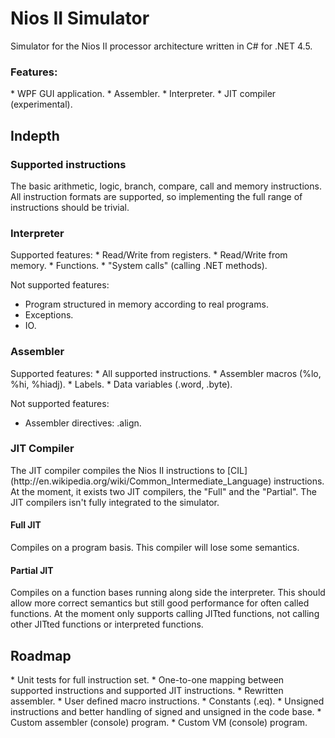 Nios II Simulator
======

Simulator for the Nios II processor architecture written in C# for .NET 4.5.

<h3>Features:</h3>
* WPF GUI application.
* Assembler.
* Interpreter.
* JIT compiler (experimental).

<h2>Indepth</h2>

<h3>Supported instructions</h3>
The basic arithmetic, logic, branch, compare, call and memory instructions.
<br>
All instruction formats are supported, so implementing the full range of instructions should be trivial.

<h3>Interpreter</h3>
Supported features:
* Read/Write from registers.
* Read/Write from memory.
* Functions.
* "System calls" (calling .NET methods).

Not supported features:
* Program structured in memory according to real programs.
* Exceptions.
* IO.

<h3>Assembler</h3>
Supported features:
* All supported instructions.
* Assembler macros (%lo, %hi, %hiadj).
* Labels.
* Data variables (.word, .byte).

Not supported features:
* Assembler directives: .align.

<h3>JIT Compiler</h3>
The JIT compiler compiles the Nios II instructions to [CIL](http://en.wikipedia.org/wiki/Common_Intermediate_Language) instructions.
<br>
At the moment, it exists two JIT compilers, the "Full" and the "Partial". The JIT compilers
isn't fully integrated to the simulator.
<br>
<h4>Full JIT</h4>
Compiles on a program basis. This compiler will lose some semantics.
<h4>Partial JIT</h4>
Compiles on a function bases running along side the interpreter. This should allow
more correct semantics but still good performance for often called functions.
At the moment only supports calling JITted functions, not calling other JITted functions or
interpreted functions.

<h2>Roadmap</h2>
* Unit tests for full instruction set.
* One-to-one mapping between supported instructions and supported JIT instructions.
* Rewritten assembler.
* User defined macro instructions.
* Constants (.eq).
* Unsigned instructions and better handling of signed and unsigned in the code base.
* Custom assembler (console) program.
* Custom VM (console) program.
